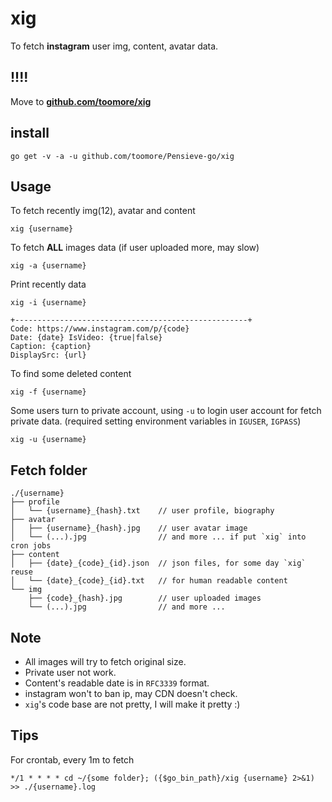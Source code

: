 xig
====
To fetch **instagram** user img, content, avatar data.

!!!!
-----
Move to [**github.com/toomore/xig**](github.com/toomore/xig)

install
--------

    go get -v -a -u github.com/toomore/Pensieve-go/xig

Usage
------

To fetch recently img(12), avatar and content

    xig {username}

To fetch **ALL** images data (if user uploaded more, may slow)

    xig -a {username}

Print recently data

    xig -i {username}

```
+----------------------------------------------------+
Code: https://www.instagram.com/p/{code}
Date: {date} IsVideo: {true|false}
Caption: {caption}
DisplaySrc: {url}
```

To find some deleted content

    xig -f {username}

Some users turn to private account, using `-u` to login user account for fetch
private data. (required setting environment variables in `IGUSER`, `IGPASS`)

    xig -u {username}

Fetch folder
-------------

```
./{username}
├── profile
│   └── {username}_{hash}.txt    // user profile, biography
├── avatar
│   ├── {username}_{hash}.jpg    // user avatar image
│   └── (...).jpg                // and more ... if put `xig` into cron jobs
├── content
│   ├── {date}_{code}_{id}.json  // json files, for some day `xig` reuse
│   └── {date}_{code}_{id}.txt   // for human readable content
└── img
    ├── {code}_{hash}.jpg        // user uploaded images
    └── (...).jpg                // and more ...
```

Note
-----

* All images will try to fetch original size.
* Private user not work.
* Content's readable date is in `RFC3339` format.
* instagram won't to ban ip, may CDN doesn't check.
* `xig`'s code base are not pretty, I will make it pretty :)

Tips
-----

For crontab, every 1m to fetch

    */1 * * * * cd ~/{some folder}; ({$go_bin_path}/xig {username} 2>&1) >> ./{username}.log
